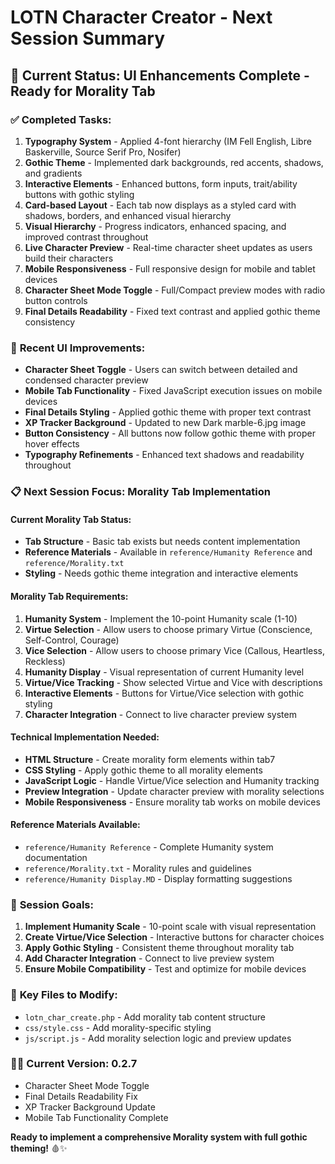 # LOTN Character Creator - Next Session Summary

## 🎯 **Current Status: UI Enhancements Complete - Ready for Morality Tab**

### ✅ **Completed Tasks:**
1. **Typography System** - Applied 4-font hierarchy (IM Fell English, Libre Baskerville, Source Serif Pro, Nosifer)
2. **Gothic Theme** - Implemented dark backgrounds, red accents, shadows, and gradients
3. **Interactive Elements** - Enhanced buttons, form inputs, trait/ability buttons with gothic styling
4. **Card-based Layout** - Each tab now displays as a styled card with shadows, borders, and enhanced visual hierarchy
5. **Visual Hierarchy** - Progress indicators, enhanced spacing, and improved contrast throughout
6. **Live Character Preview** - Real-time character sheet updates as users build their characters
7. **Mobile Responsiveness** - Full responsive design for mobile and tablet devices
8. **Character Sheet Mode Toggle** - Full/Compact preview modes with radio button controls
9. **Final Details Readability** - Fixed text contrast and applied gothic theme consistency

### 🎨 **Recent UI Improvements:**
- **Character Sheet Toggle** - Users can switch between detailed and condensed character preview
- **Mobile Tab Functionality** - Fixed JavaScript execution issues on mobile devices
- **Final Details Styling** - Applied gothic theme with proper text contrast
- **XP Tracker Background** - Updated to new Dark marble-6.jpg image
- **Button Consistency** - All buttons now follow gothic theme with proper hover effects
- **Typography Refinements** - Enhanced text shadows and readability throughout

### 📋 **Next Session Focus: Morality Tab Implementation**

#### **Current Morality Tab Status:**
- **Tab Structure** - Basic tab exists but needs content implementation
- **Reference Materials** - Available in `reference/Humanity Reference` and `reference/Morality.txt`
- **Styling** - Needs gothic theme integration and interactive elements

#### **Morality Tab Requirements:**
1. **Humanity System** - Implement the 10-point Humanity scale (1-10)
2. **Virtue Selection** - Allow users to choose primary Virtue (Conscience, Self-Control, Courage)
3. **Vice Selection** - Allow users to choose primary Vice (Callous, Heartless, Reckless)
4. **Humanity Display** - Visual representation of current Humanity level
5. **Virtue/Vice Tracking** - Show selected Virtue and Vice with descriptions
6. **Interactive Elements** - Buttons for Virtue/Vice selection with gothic styling
7. **Character Integration** - Connect to live character preview system

#### **Technical Implementation Needed:**
- **HTML Structure** - Create morality form elements within tab7
- **CSS Styling** - Apply gothic theme to all morality elements
- **JavaScript Logic** - Handle Virtue/Vice selection and Humanity tracking
- **Preview Integration** - Update character preview with morality selections
- **Mobile Responsiveness** - Ensure morality tab works on mobile devices

#### **Reference Materials Available:**
- `reference/Humanity Reference` - Complete Humanity system documentation
- `reference/Morality.txt` - Morality rules and guidelines
- `reference/Humanity Display.MD` - Display formatting suggestions

### 🎯 **Session Goals:**
1. **Implement Humanity Scale** - 10-point scale with visual representation
2. **Create Virtue/Vice Selection** - Interactive buttons for character choices
3. **Apply Gothic Styling** - Consistent theme throughout morality tab
4. **Add Character Integration** - Connect to live preview system
5. **Ensure Mobile Compatibility** - Test and optimize for mobile devices

### 📁 **Key Files to Modify:**
- `lotn_char_create.php` - Add morality tab content structure
- `css/style.css` - Add morality-specific styling
- `js/script.js` - Add morality selection logic and preview updates

### 🧛‍♂️ **Current Version: 0.2.7**
- Character Sheet Mode Toggle
- Final Details Readability Fix
- XP Tracker Background Update
- Mobile Tab Functionality Complete

**Ready to implement a comprehensive Morality system with full gothic theming!** 🩸✨